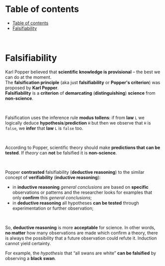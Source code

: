 # Table of contents
- [Table of contents](#table-of-contents)
- [Falsifiability](#falsifiability)

<br>

# Falsifiability
Karl Popper believed that **scientific knowledge is provisional** – the best we can do at the moment.<br>
The **falsification principle** (aka just **falsifiability** or **Popper's criterion**) was proposed by **Karl Popper**.<br>
**Falsifiability** is a **criterion** of **demarcating** (**distinguishing**) **science** from **non-science**.

<br>

Falsification uses the inference rule **modus tollens**: if from **law** `L` we logically deduce **hypothesis**/**prediction** `H` but then we observe that `H` is `false`, we **infer** that **law** `L` is `false` too.

<br>

According to Popper, scientific theory should make **predictions that can be tested**. If *theory* can **not** be falsified it is **non-science**.<br>

<br>

Popper **contrasted** falsifiability (**deductive reasoning**) to the similar concept of **verifiability** (**inductive reasoning**):
- in **inductive reasoning** *general conclusions* are based on **specific** observations or patterns and the researcher looks for examples that only **confirm** this *general conclusions*;
- in **deductive reasoning** all hypotheses **can be tested** through experimentation or further observation;

<br>

So,  **deductive reasoning** is more **acceptable** for science. In other words, **no matter** how many observations are made which confirm a theory, there is always the possibility that a future observation could refute it. Induction cannot yield certainty.<br>

For example, the *hypothesis* that “all swans are white” **can be falsified** by observing a **black swan**.<br>